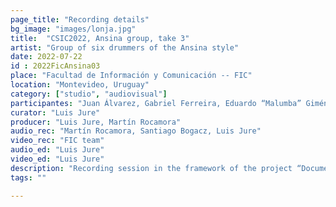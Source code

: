 ```yaml
---
page_title: "Recording details"
bg_image: "images/lonja.jpg"
title:  "CSIC2022, Ansina group, take 3"  
artist: "Group of six drummers of the Ansina style"  
date: 2022-07-22
id : 2022FicAnsina03
place: "Facultad de Información y Comunicación -- FIC"  
location: "Montevideo, Uruguay"  
category: ["studio", "audiovisual"]
participantes: "Juan Álvarez, Gabriel Ferreira, Eduardo “Malumba” Giménez, Julio Magariños, Juan ``Juancho'' Quintana, Alfredo ``Tarta'' Ferreira"  
curator: "Luis Jure"  
producer: "Luis Jure, Martín Rocamora"  
audio_rec: "Martín Rocamora, Santiago Bogacz, Luis Jure"  
video_rec: "FIC team"  
audio_ed: "Luis Jure"  
video_ed: "Luis Jure"  
description: "Recording session in the framework of the project “Documentation and analysis of Uruguayan candombe drumming” funded by CSIC, the research agency of the University. The session was conducted in collaboration with FIC."  
tags: ""  

---
```

